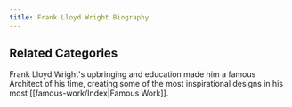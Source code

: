 ```yaml
---
title: Frank Lloyd Wright Biography
---
```

## Related Categories
Frank Lloyd Wright's upbringing and education made him a famous Architect of his time, creating some of the most inspirational designs in his most [[famous-work/Index|Famous Work]].

